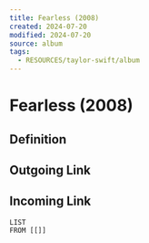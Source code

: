 ```yaml
---
title: Fearless (2008)
created: 2024-07-20
modified: 2024-07-20
source: album
tags:
  - RESOURCES/taylor-swift/album
---
```

# Fearless (2008)
## Definition

## Outgoing Link

## Incoming Link
```dataview
LIST
FROM [[]]
```
